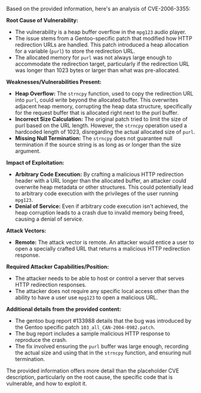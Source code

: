Based on the provided information, here's an analysis of CVE-2006-3355:

**Root Cause of Vulnerability:**

*   The vulnerability is a heap buffer overflow in the `mpg123` audio player.
*   The issue stems from a Gentoo-specific patch that modified how HTTP redirection URLs are handled. This patch introduced a heap allocation for a variable (`purl`) to store the redirection URL.
*   The allocated memory for `purl` was not always large enough to accommodate the redirection target, particularly if the redirection URL was longer than 1023 bytes or larger than what was pre-allocated.

**Weaknesses/Vulnerabilities Present:**

*   **Heap Overflow:** The `strncpy` function, used to copy the redirection URL into `purl`, could write beyond the allocated buffer. This overwrites adjacent heap memory, corrupting the heap data structure, specifically for the request buffer that is allocated right next to the purl buffer.
*   **Incorrect Size Calculation:** The original patch tried to limit the size of purl based on the URL length. However, the `strncpy` operation used a hardcoded length of 1023, disregarding the actual allocated size of `purl`.
*   **Missing Null Termination:** The `strncpy` does not guarantee null termination if the source string is as long as or longer than the size argument.

**Impact of Exploitation:**

*   **Arbitrary Code Execution:** By crafting a malicious HTTP redirection header with a URL longer than the allocated buffer, an attacker could overwrite heap metadata or other structures. This could potentially lead to arbitrary code execution with the privileges of the user running `mpg123`.
*   **Denial of Service:** Even if arbitrary code execution isn't achieved, the heap corruption leads to a crash due to invalid memory being freed, causing a denial of service.

**Attack Vectors:**

*   **Remote:** The attack vector is remote. An attacker would entice a user to open a specially crafted URL that returns a malicious HTTP redirection response.

**Required Attacker Capabilities/Position:**

*   The attacker needs to be able to host or control a server that serves HTTP redirection responses.
*   The attacker does not require any specific local access other than the ability to have a user use `mpg123` to open a malicious URL.

**Additional details from the provided content:**
*   The gentoo bug report #133988 details that the bug was introduced by the Gentoo specific patch `103_all_CAN-2004-0982.patch`.
*   The bug report includes a sample malicious HTTP response to reproduce the crash.
*   The fix involved ensuring the `purl` buffer was large enough, recording the actual size and using that in the `strncpy` function, and ensuring null termination.

The provided information offers more detail than the placeholder CVE description, particularly on the root cause, the specific code that is vulnerable, and how to exploit it.